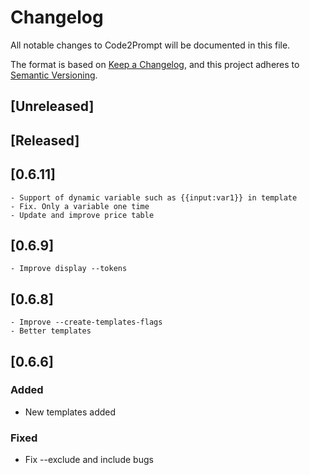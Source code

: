 # Changelog

All notable changes to Code2Prompt will be documented in this file.

The format is based on [Keep a Changelog](https://keepachangelog.com/en/1.0.0/),
and this project adheres to [Semantic Versioning](https://semver.org/spec/v2.0.0.html).

## [Unreleased]

## [Released]

## [0.6.11]
    - Support of dynamic variable such as {{input:var1}} in template
    - Fix. Only a variable one time
    - Update and improve price table

## [0.6.9]
    - Improve display --tokens

## [0.6.8]
    - Improve --create-templates-flags
    - Better templates

## [0.6.6]

### Added
- New templates added

### Fixed
- Fix --exclude and include bugs
